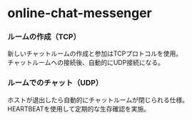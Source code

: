 # online-chat-messenger

### ルームの作成（TCP）
新しいチャットルームの作成と参加はTCPプロトコルを使用。\
チャットルームへの接続後、自動的にUDP接続になる。

### ルームでのチャット（UDP）
ホストが退出したら自動的にチャットルームが閉じられる仕様。\
HEARTBEATを使用して定期的な生存確認を実施。
